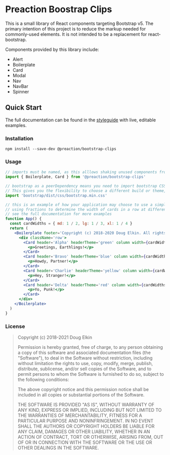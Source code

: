 # Preaction Boostrap Clips

This is a small library of React components targeting Bootstrap v5. The primary intention of this project is to reduce the markup needed for commonly-used elements. It is not intended to be a replacement for react-bootstrap.

Components provided by this library include:

- Alert
- Boilerplate
- Card
- Modal
- Nav
- NavBar
- Spinner

## Quick Start

The full documentation can be found in the [styleguide](https://duhdugg.github.io/preaction-bootstrap-clips/) with live, editable examples.

### Installation

`npm install --save-dev @preaction/bootstrap-clips`

### Usage

```jsx
// imports must be named, as this alllows shaking unused components from your bundle
import { Boilerplate, Card } from '@preaction/bootstrap-clips'

// bootstrap as a peerDependency means you need to import bootstrap CSS yourself.
// This gives you the flexibility to choose a different build or theme, if you wish.
import 'bootstrap/dist/css/bootstrap.min.css'

// this is an example of how your application may choose to use a simple Bootstrap template,
// using fractions to determine the width of cards in a row at different breakpoints
// see the full documentation for more examples
function App() {
  const cardWidths = { md: 1 / 2, lg: 1 / 3, xl: 1 / 4 }
  return (
    <Boilerplate footer='Copyright (c) 2018-2020 Doug Elkin. All rights reserved.'>
      <div className='row'>
        <Card header='Alpha' headerTheme='green' column width={cardWidths}>
          <p>Greetings, Earthlings!</p>
        </Card>
        <Card header='Bravo' headerTheme='blue' column width={cardWidths}>
          <p>Howdy, Partner!</p>
        </Card>
        <Card header='Charlie' headerTheme='yellow' column width={cardWidths}>
          <p>Hey, Stranger!</p>
        </Card>
        <Card header='Delta' headerTheme='red' column width={cardWidths}>
          <p>Yo, Punk!</p>
        </Card>
      </div>
    </Boilerplate>
  )
}
```

### License

> Copyright (c) 2018-2021 Doug Elkin
>
> Permission is hereby granted, free of charge, to any person obtaining a copy
> of this software and associated documentation files (the "Software"), to deal
> in the Software without restriction, including without limitation the rights
> to use, copy, modify, merge, publish, distribute, sublicense, and/or sell
> copies of the Software, and to permit persons to whom the Software is
> furnished to do so, subject to the following conditions:
>
> The above copyright notice and this permission notice shall be included in
> all copies or substantial portions of the Software.
>
> THE SOFTWARE IS PROVIDED "AS IS", WITHOUT WARRANTY OF ANY KIND, EXPRESS OR
> IMPLIED, INCLUDING BUT NOT LIMITED TO THE WARRANTIES OF MERCHANTABILITY,
> FITNESS FOR A PARTICULAR PURPOSE AND NONINFRINGEMENT. IN NO EVENT SHALL THE
> AUTHORS OR COPYRIGHT HOLDERS BE LIABLE FOR ANY CLAIM, DAMAGES OR OTHER
> LIABILITY, WHETHER IN AN ACTION OF CONTRACT, TORT OR OTHERWISE, ARISING FROM,
> OUT OF OR IN CONNECTION WITH THE SOFTWARE OR THE USE OR OTHER DEALINGS IN THE
> SOFTWARE.
